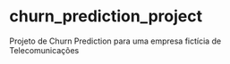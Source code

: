 # churn_prediction_project
Projeto de Churn Prediction para uma empresa fictícia de Telecomunicações
